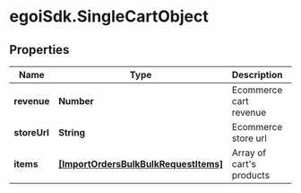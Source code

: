 # egoiSdk.SingleCartObject

## Properties
Name | Type | Description | Notes
------------ | ------------- | ------------- | -------------
**revenue** | **Number** | Ecommerce cart revenue | 
**storeUrl** | **String** | Ecommerce store url | 
**items** | [**[ImportOrdersBulkBulkRequestItems]**](ImportOrdersBulkBulkRequestItems.md) | Array of cart&#39;s products | 


